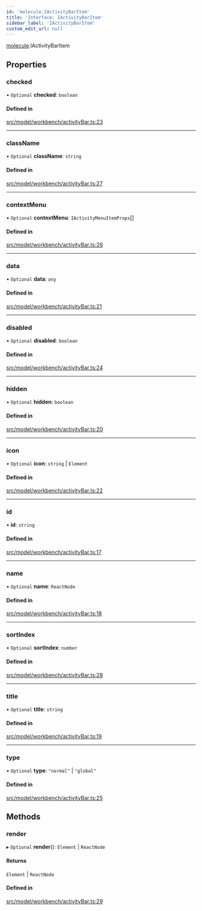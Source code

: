 ```yaml
---
id: 'molecule.IActivityBarItem'
title: 'Interface: IActivityBarItem'
sidebar_label: 'IActivityBarItem'
custom_edit_url: null
---
```


[molecule](../namespaces/molecule).IActivityBarItem

## Properties

### checked

• `Optional` **checked**: `boolean`

#### Defined in

[src/model/workbench/activityBar.ts:23](https://github.com/DTStack/molecule/blob/22a59c7/src/model/workbench/activityBar.ts#L23)

---

### className

• `Optional` **className**: `string`

#### Defined in

[src/model/workbench/activityBar.ts:27](https://github.com/DTStack/molecule/blob/22a59c7/src/model/workbench/activityBar.ts#L27)

---

### contextMenu

• `Optional` **contextMenu**: `IActivityMenuItemProps`[]

#### Defined in

[src/model/workbench/activityBar.ts:26](https://github.com/DTStack/molecule/blob/22a59c7/src/model/workbench/activityBar.ts#L26)

---

### data

• `Optional` **data**: `any`

#### Defined in

[src/model/workbench/activityBar.ts:21](https://github.com/DTStack/molecule/blob/22a59c7/src/model/workbench/activityBar.ts#L21)

---

### disabled

• `Optional` **disabled**: `boolean`

#### Defined in

[src/model/workbench/activityBar.ts:24](https://github.com/DTStack/molecule/blob/22a59c7/src/model/workbench/activityBar.ts#L24)

---

### hidden

• `Optional` **hidden**: `boolean`

#### Defined in

[src/model/workbench/activityBar.ts:20](https://github.com/DTStack/molecule/blob/22a59c7/src/model/workbench/activityBar.ts#L20)

---

### icon

• `Optional` **icon**: `string` \| `Element`

#### Defined in

[src/model/workbench/activityBar.ts:22](https://github.com/DTStack/molecule/blob/22a59c7/src/model/workbench/activityBar.ts#L22)

---

### id

• **id**: `string`

#### Defined in

[src/model/workbench/activityBar.ts:17](https://github.com/DTStack/molecule/blob/22a59c7/src/model/workbench/activityBar.ts#L17)

---

### name

• `Optional` **name**: `ReactNode`

#### Defined in

[src/model/workbench/activityBar.ts:18](https://github.com/DTStack/molecule/blob/22a59c7/src/model/workbench/activityBar.ts#L18)

---

### sortIndex

• `Optional` **sortIndex**: `number`

#### Defined in

[src/model/workbench/activityBar.ts:28](https://github.com/DTStack/molecule/blob/22a59c7/src/model/workbench/activityBar.ts#L28)

---

### title

• `Optional` **title**: `string`

#### Defined in

[src/model/workbench/activityBar.ts:19](https://github.com/DTStack/molecule/blob/22a59c7/src/model/workbench/activityBar.ts#L19)

---

### type

• `Optional` **type**: `"normal"` \| `"global"`

#### Defined in

[src/model/workbench/activityBar.ts:25](https://github.com/DTStack/molecule/blob/22a59c7/src/model/workbench/activityBar.ts#L25)

## Methods

### render

▸ `Optional` **render**(): `Element` \| `ReactNode`

#### Returns

`Element` \| `ReactNode`

#### Defined in

[src/model/workbench/activityBar.ts:29](https://github.com/DTStack/molecule/blob/22a59c7/src/model/workbench/activityBar.ts#L29)

